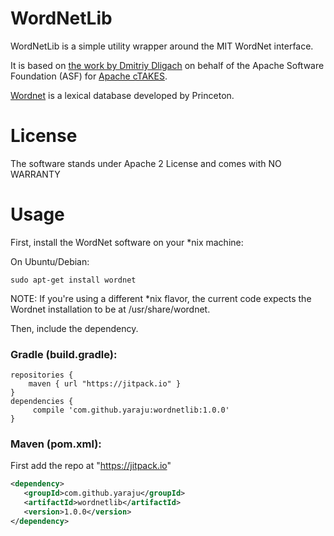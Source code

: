 # WordNetLib

WordNetLib is a simple utility wrapper around the MIT WordNet interface.

It is based on [the work by Dmitriy Dligach](https://svn.apache.org/repos/asf/ctakes/trunk/ctakes-relation-extractor/src/main/java/org/apache/ctakes/relationextractor/ae/features/WordNetUtils.java) on behalf of the Apache Software Foundation (ASF) for [Apache cTAKES](http://ctakes.apache.org/).

[Wordnet](http://wordnet.princeton.edu/) is a lexical database developed by Princeton.

# License
The software stands under Apache 2 License and comes with NO WARRANTY

# Usage

First, install the WordNet software on your *nix machine:

On Ubuntu/Debian:
```
sudo apt-get install wordnet
```

NOTE: If you're using a different *nix flavor, the current code expects the Wordnet installation to be at /usr/share/wordnet.

Then, include the dependency.

### Gradle (build.gradle):
```
repositories { 
    maven { url "https://jitpack.io" }
}
dependencies {
     compile 'com.github.yaraju:wordnetlib:1.0.0'
}
```

### Maven (pom.xml):

First add the repo at "https://jitpack.io"
 
 ```xml
 <dependency>
    <groupId>com.github.yaraju</groupId>
    <artifactId>wordnetlib</artifactId>
    <version>1.0.0</version>
 </dependency>
 ```

